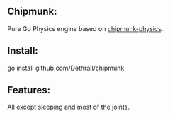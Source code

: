 ## Chipmunk:
Pure Go Physics engine based on [chipmunk-physics].

## Install:
go install github.com/Dethrail/chipmunk

## Features:
All except sleeping and most of the joints.

[chipmunk-physics]: http://chipmunk-physics.net/